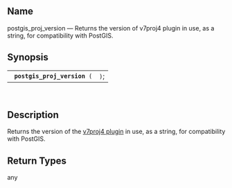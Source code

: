 <div>

<div>

</div>

<div>

## Name

postgis_proj_version — Returns the version of v7proj4 plugin in use, as
a string, for compatibility with PostGIS.

</div>

<div>

## Synopsis

<div>

|                                   |      |
|-----------------------------------|------|
| ` `**`postgis_proj_version`**` (` | `)`; |

<div>

 

</div>

</div>

</div>

<div>

## Description

Returns the version of the
<a href="sqlrefgeospatial7enchance.html#sqlrefgeospatial7enchanceplg"
class="link" title="v7proj4 plugin">v7proj4 plugin</a> in use, as a
string, for compatibility with PostGIS.

</div>

<div>

## Return Types

any

</div>

</div>

